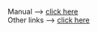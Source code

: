 Manual --> <a href="https://github.com/dragonwolverines/Getting-Started-Docker-Win/blob/master/start_Dockerfile.md">click here</a>
<br>
Other links --> <a href="https://docs.docker.com/">click here</a>
